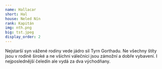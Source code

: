 ```yaml
---
name: Hallacar
short: Hal
house: Neled Nín
rank: Kapitán
img: nth.png
big: tst.jpeg
display_order: 2
---
```


Nejstarší syn vážené rodiny vede jádro sil Tyrn Gorthadu. Ne všechny štíty jsou v rodině široké a ne všichni válečníci jsou zámožní a dobře vybavení. I nejposlednější čeledín ale vydá za dva východňany.
